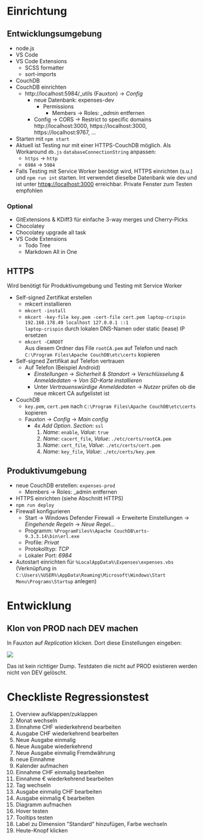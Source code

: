 # Einrichtung
## Entwicklungsumgebung
- node.js
- VS Code
- VS Code Extensions
  - SCSS formatter
  - sort-imports
- CouchDB
- CouchDB einrichten
  - http://localhost:5984/_utils (Fauxton) &rarr; *Config*
    - neue Datenbank: expenses-dev
      - Permissions
        - Members &rarr; Roles: *_admin* entfernen
    - Config &rarr; CORS &rarr; Restrict to specific domains http://localhost:3000, https://localhost:3000, https://localhost:9767, …
- Starten mit `npm start`
- Aktuell ist Testing nur mit einer HTTPS-CouchDB möglich. Als Workaround `db.js` `databaseConnectionString` anpassen:
  - `https` &rarr; `http`
  - `6984` &rarr; `5984`
- Falls Testing mit Service Worker benötigt wird, HTTPS einrichten (s.u.) und `npm run int` starten. Int verwendet dieselbe Datenbank wie dev und ist unter [http**s**://localhost:3000](https://localhost:3000) erreichbar. Private Fenster zum Testen empfohlen

### Optional
- GitExtensions & KDiff3 für einfache 3-way merges und Cherry-Picks
- Chocolatey
- Chocolatey upgrade all task
- VS Code Extensions
  - Todo Tree
  - Markdown All in One

## HTTPS
Wird benötigt für Produktivumgebung und Testing mit Service Worker
- Self-signed Zertifikat erstellen
  - mkcert installieren
  - `mkcert -install`
  - `mkcert -key-file key.pem -cert-file cert.pem laptop-crispin 192.168.178.49 localhost 127.0.0.1 ::1`
    <br/> `laptop-crispin` durch lokalen DNS-Namen oder static (lease) IP ersetzen
  - `mkcert -CAROOT`<br/>Aus diesem Ordner das File `rootCA.pem` auf Telefon und nach `C:\Program Files\Apache CouchDB\etc\certs` kopieren
- Self-signed Zertifikat auf Telefon vertrauen
  - Auf Telefon (Beispiel Android)
    - *Einstellungen* &rarr; *Sicherheit & Standort* &rarr; *Verschlüsselung & Anmeldedaten* &rarr; *Von SD-Karte installieren*
    - Unter *Vertrauenswürdige Anmeldedaten* &rarr; *Nutzer* prüfen ob die neue mkcert CA aufgelistet ist
- CouchDB
  - `key.pem`, `cert.pem` nach `C:\Program Files\Apache CouchDB\etc\certs` kopieren
  - Fauxton &rarr;  *Config* &rarr; *Main config*
    - 4x *Add Option*. *Section*: `ssl`
      1. *Name*: `enable`, *Value*: `true`
      2. *Name*: `cacert_file`, *Value*: `./etc/certs/rootCA.pem`
      3. *Name*: `cert_file`, *Value*: `./etc/certs/cert.pem`
      4. *Name*: `key_file`, *Value*: `./etc/certs/key.pem`

## Produktivumgebung
- neue CouchDB erstellen: `expenses-prod`
  - Members &rarr; Roles: _admin entfernen
- HTTPS einrichten (siehe Abschnitt HTTPS)
- `npm run deploy`
- Firewall konfigurieren
  - Start &rarr; Windows Defender Firewall &rarr; Erweiterte Einstellungen &rarr; *Eingehende Regeln* &rarr; *Neue Regel...*
  - Programm: `%ProgramFiles%\Apache CouchDB\erts-9.3.3.14\bin\erl.exe`
  - Profile: *Privat*
  - Protokolltyp: *TCP*
  - Lokaler Port: *6984*
- Autostart einrichten für `%LocalAppData%\Expenses\expenses.vbs` (Verknüpfung in `C:\Users\%USER%\AppData\Roaming\Microsoft\Windows\Start Menu\Programs\Startup` anlegen)

# Entwicklung
## Klon von PROD nach DEV machen
In Fauxton auf *Replication* klicken. Dort diese Einstellungen eingeben:

![](doc/replication-prod-dev.png)

Das ist kein richtiger Dump. Testdaten die nicht auf PROD existieren werden nicht von DEV gelöscht.

# Checkliste Regressionstest
1. Overview aufklappen/zuklappen
2. Monat wechseln
3. Einnahme CHF wiederkehrend bearbeiten
4. Ausgabe CHF wiederkehrend bearbeiten
5. Neue Ausgabe einmalig
6. Neue Ausgabe wiederkehrend
7. Neue Ausgabe einmalig Fremdwährung
8. neue Einnahme
9. Kalender aufmachen
10. Einnahme CHF einmalig bearbeiten
11. Einnahme € wiederkehrend bearbeiten
12. Tag wechseln
13. Ausgabe einmalig CHF bearbeiten
14. Ausgabe einmalig € bearbeiten
15. Diagramm aufmachen
16. Hover testen
17. Tooltips testen
18. Label zu Dimension "Standard" hinzufügen, Farbe wechseln
19. Heute-Knopf klicken
